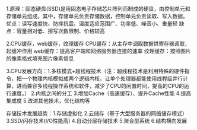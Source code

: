 1.原理：固态硬盘(SSD)是用固态电子存储芯片阵列而制成的硬盘，由控制单元和存储单元组成。其中，存储单元负责存储数据，控制单元负责读取、写入数据。
 优点：读写速度快、防摔抗震、温度适应范围广、功率低、噪音小、重量轻
 缺点：容量相对低、擦写次数限制、价格较高

2.CPU缓存，web缓存，纹理缓存
  CPU缓存：从主存中调取数据供寄存器调取，起缓冲作用
  web缓存：提高客户端和网络服务器连接的速率
  纹理缓存：按照图片的像素格式填充图片像素信息

3.CPU发展方向：1.多核模式+超线程技术（注：超线程技术是利用特殊的硬件指令，把一个物理内核模拟成两个逻辑内核，让单个处理器都能使用线程级并行计算，进而兼容多线程操作系统和软件，减少了CPU的闲置时间，提高的CPU的运行速度。）
              2.内核之间的分工
              3.增加Cache（高速缓存）、提升Cache性能
              4.提高集成度
              5.改进其他技术，优化结构等

  存储技术发展趋势：1.存储虚拟化
                  2.云储存（基于大型服务器的网络储存模式）
                  3.SSD/闪存技术(I/O性能高)
                  4.自动分层存储技术
                  5.聚合型系统
                  6.结构横向发展